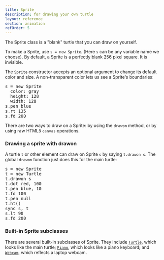 ```yaml
---
title: Sprite
description: for drawing your own turtle
layout: reference
section: animation
refOrder: 5
---
```


The Sprite class is a "blank" turtle that you can draw on yourself.

To make a Sprite, use `s = new Sprite`. (Here `s` can be any variable
name we choose).  By default, a Sprite is a perfectly blank 256 pixel
square.  It is invisible.

The `Sprite` constructor accepts an optional argument to change its
default color and size.  A non-transparent color lets us
see a Sprite's boundaries:

<pre class="jumbo">
s = new Sprite
  color: gray
  height: 128
  width: 128
s.pen blue
s.rt 135
s.fd 200
</pre>

There are two ways to draw on a Sprite: by using the `drawon` method,
or by using raw HTML5 `canvas` operations.

<h3>Drawing a sprite with drawon</h3>

A turtle `t` or other element can draw on Sprite `s` by
saying `t.drawon s`.  The global `drawon` function just
does this for the main turtle:

<pre class="jumbo">
s = new Sprite
t = new Turtle
t.drawon s
t.dot red, 100
t.pen blue, 10
t.fd 100
t.pen null
t.ht()
sync s, t
s.lt 90
s.fd 200
</pre>

<h3>Built-in Sprite subclasses</h3>

There are several built-in subclasses of Sprite. They include
[`Turtle`](Turtle.html), which looks like the main turtle;
[`Piano`](Piano.html), which looks like a piano keyboard;
and [`Webcam`](Webcam.html), which reflects a laptop webcam.

